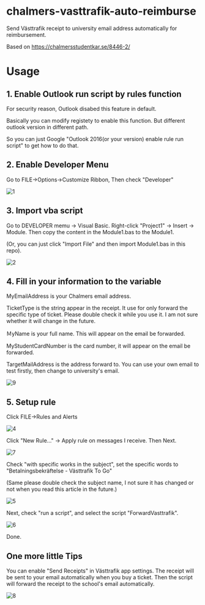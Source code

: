 # chalmers-vasttrafik-auto-reimburse

Send Västtrafik receipt to university email address automatically for reimbursement.

Based on https://chalmersstudentkar.se/8446-2/

# Usage

## 1. Enable Outlook run script by rules function
For security reason, Outlook disabed this feature in default.

Basically you can modify registety to enable this function. But different outlook version in different path.

So you can just Google "Outlook 2016(or your version) enable rule run script" to get how to do that.

## 2. Enable Developer Menu
Go to FILE->Options->Customize Ribbon, Then check "Developer"

![1](https://user-images.githubusercontent.com/18359157/143296666-ef52bd4e-23b3-4d36-b589-d713329f2764.jpg)

## 3. Import vba script
Go to DEVELOPER memu -> Visual Basic. Right-click "Project1" -> Insert -> Module. Then copy the content in the Module1.bas to the Module1.

(Or, you can just click "Import File" and then import Module1.bas in this repo).

![2](https://user-images.githubusercontent.com/18359157/143303235-b7ee79d8-c005-49c7-931a-18ae2848b1a4.jpg)

## 4. Fill in your information to the variable

MyEmailAddress is your Chalmers email address.

TicketType is the string appear in the receipt. It use for only forward the specific type of ticket. Please double check it while you use it. I am not sure whether it will change in the future.

ＭyName is your full name. This will appear on the email be forwarded.

MyStudentCardNumber is the card number, it will appear on the email be forwarded.

TargetMailAddress is the address forward to. You can use your own email to test firstly, then change to university's email.

![9](https://user-images.githubusercontent.com/18359157/143308131-298eaa63-d85c-45f3-87da-8fd6489653fb.jpg)

## 5. Setup rule
Click FILE->Rules and Alerts

![4](https://user-images.githubusercontent.com/18359157/143304489-b64cbfc2-a4d7-4ee1-9480-3ef3058ea72f.jpg)

Click "New Rule..." -> Apply rule on messages I receive. Then Next.

![7](https://user-images.githubusercontent.com/18359157/143304717-a16e7679-f4b8-480e-a02f-8fd572c07e9b.jpg)

Check "with specific works in the subject", set the specific words to "Betalningsbekräftelse - Västtrafik To Go"

(Same please double check the subject name, I not sure it has changed or not when you read this article in the future.)

![5](https://user-images.githubusercontent.com/18359157/143304774-18786139-32d0-4c6d-9aab-e885a17164de.jpg)

Next, check "run a script", and select the script "ForwardVasttrafik".

![6](https://user-images.githubusercontent.com/18359157/143305070-c2506b66-8049-4e26-a0fe-5f11e9320f48.jpg)

Done.

## One more little Tips
You can enable "Send Receipts" in Västtrafik app settings. The receipt will be sent to your email automatically when you buy a ticket. Then the script will forward the receipt to the school's email automatically.

![8](https://user-images.githubusercontent.com/18359157/143305474-df32d8cb-1595-4862-89d6-10085fb3d381.jpg)
